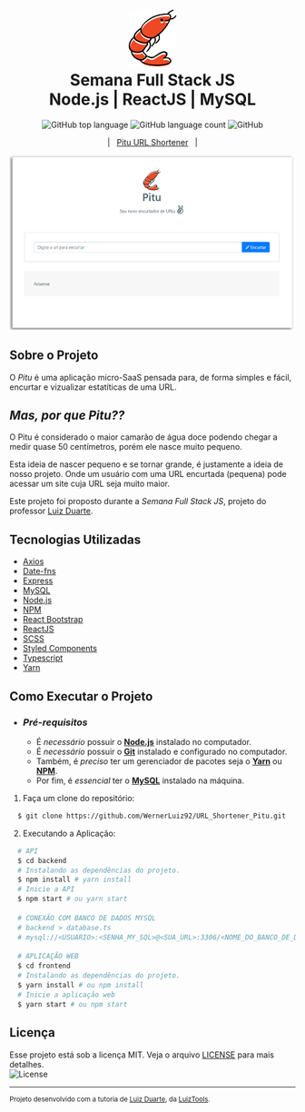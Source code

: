 <h1 align="center">
    <img alt="Pitu" src=".github/icone.png" height="100px" />
    <br>Semana Full Stack JS<br/>
    Node.js | ReactJS | MySQL
</h1>

<p align="center">
    <img alt="GitHub top language" src="https://img.shields.io/github/languages/top/WernerLuiz92/URL_Shortener_Pitu?style=for-the-badge">
    <img alt="GitHub language count" src="https://img.shields.io/github/languages/count/WernerLuiz92/URL_Shortener_Pitu?style=for-the-badge">
    <img alt="GitHub" src="https://img.shields.io/github/license/WernerLuiz92/URL_Shortener_Pitu?style=for-the-badge"><br/>
</p>

<p align="center">
    &nbsp;&nbsp;&nbsp;|&nbsp;&nbsp;&nbsp;<a href="#">Pitu URL Shortener</a>&nbsp;&nbsp;&nbsp;|&nbsp;&nbsp;&nbsp;
</p>

<p align="center">
    <img alt="Home Page" src=".github/HomePage_Screen.png" />
<p>

## Sobre o Projeto

O *Pitu* é uma aplicação micro-SaaS pensada para, de forma simples e fácil, encurtar e vizualizar estatíticas de uma URL.

## *Mas, por que Pitu??*

O Pitu é considerado o maior camarão de água doce podendo chegar a medir quase 50 centímetros, porém ele nasce muito pequeno.

Esta ideia de nascer pequeno e se tornar grande, é justamente a ideia de nosso projeto. Onde um usuário com uma URL encurtada (pequena)
pode acessar um site cuja URL seja muito maior.

Este projeto foi proposto durante a *Semana Full Stack JS*, projeto do professor [Luiz Duarte](https://www.luiztools.com.br). 


## Tecnologias Utilizadas

-  [Axios](https://github.com/axios/axios)
-  [Date-fns](https://date-fns.org/)
-  [Express](https://expressjs.com/)
-  [MySQL](https://www.mysql.com/)
-  [Node.js](https://nodejs.org/en/)
-  [NPM](https://www.npmjs.com/)
-  [React Bootstrap](https://react-bootstrap.github.io/)
-  [ReactJS](https://reactjs.org/)
-  [SCSS](https://sass-lang.com/)
-  [Styled Components](https://styled-components.com/)
-  [Typescript](https://www.typescriptlang.org/)
-  [Yarn](https://yarnpkg.com/)

## Como Executar o Projeto

- ### *Pré-requisitos*

  - É *necessário* possuir o **[Node.js](https://nodejs.org/en/)** instalado no computador.
  - É *necessário* possuir o **[Git](https://git-scm.com/)** instalado e configurado no computador.
  - Também, é *preciso* ter um gerenciador de pacotes seja o **[Yarn](https://yarnpkg.com/)** ou **[NPM](https://www.npmjs.com/)**.
  - Por fim, é *essencial* ter o **[MySQL](https://www.mysql.com/)** instalado na máquina.

1. Faça um clone do repositório:

```sh
  $ git clone https://github.com/WernerLuiz92/URL_Shortener_Pitu.git
```

2. Executando a Aplicação:

```sh
  # API
  $ cd backend
  # Instalando as dependências do projeto.
  $ npm install # yarn install
  # Inicie a API
  $ npm start # ou yarn start

  # CONEXÃO COM BANCO DE DADOS MYSQL
  # backend > database.ts
  # mysql://<USUARIO>:<SENHA_MY_SQL>@<SUA_URL>:3306/<NOME_DO_BANCO_DE_DADOS>

  # APLICAÇÃO WEB
  $ cd frontend
  # Instalando as dependências do projeto.
  $ yarn install # ou npm install
  # Inicie a aplicação web
  $ yarn start # ou npm start
```

## Licença



Esse projeto está sob a licença MIT. Veja o arquivo [LICENSE](LICENSE) para mais detalhes.<br />
<img alt="License" src="https://img.shields.io/github/license/WernerLuiz92/URL_Shortener_Pitu?style=for-the-badge">

---
<sup>Projeto desenvolvido com a tutoria de [Luiz Duarte](https://github.com/luiztools), da [LuizTools](https://www.luiztools.com.br).</sup>
